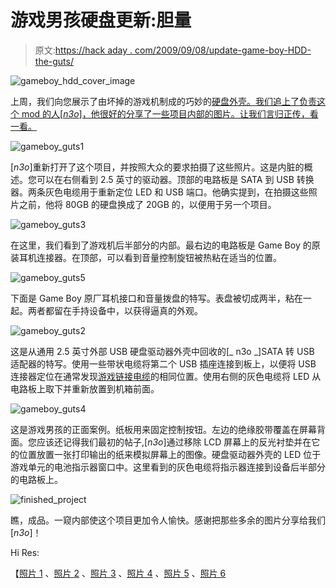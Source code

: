 # 游戏男孩硬盘更新:胆量

> 原文:[https://hack aday . com/2009/09/08/update-game-boy-HDD-the-guts/](https://hackaday.com/2009/09/08/update-game-boy-hdd-the-guts/)

![gameboy_hdd_cover_image](../Images/57422ea33861b05f68002e1291b28f4a.png "gameboy_hdd_cover_image")

上周，我们向您展示了由坏掉的游戏机制成的巧妙的[硬盘外壳。我们追上了负责这个 mod 的人[_n3o_]，他很好的分享了一些项目内部的图片。让我们言归正传，看一看。](http://hackaday.com/2009/09/04/80-gig-drive-inside-a-game-boy/)

![gameboy_guts1](../Images/114bc42182b8b240646520d8f421dd02.png "gameboy_guts1")

[_n3o_]重新打开了这个项目，并按照大众的要求拍摄了这些照片。这是内脏的概述。您可以在右侧看到 2.5 英寸的驱动器。顶部的电路板是 SATA 到 USB 转换器。两条灰色电缆用于重新定位 LED 和 USB 端口。他确实提到，在拍摄这些照片之前，他将 80GB 的硬盘换成了 20GB 的，以便用于另一个项目。

![gameboy_guts3](../Images/bced9eae4d7f0a4035aaa884ae586d3e.png "gameboy_guts3")

在这里，我们看到了游戏机后半部分的内部。最右边的电路板是 Game Boy 的原装耳机连接器。在顶部，可以看到音量控制旋钮被热粘在适当的位置。

![gameboy_guts5](../Images/36326cbf92b072a76854f08b33faa7ba.png "gameboy_guts5")

下面是 Game Boy 原厂耳机接口和音量拨盘的特写。表盘被切成两半，粘在一起。两者都留在手持设备中，以获得逼真的外观。

![gameboy_guts2](../Images/e76517de64f81a123eef46bc3fe65ddc.png "gameboy_guts2")

这是从通用 2.5 英寸外部 USB 硬盘驱动器外壳中回收的[_ n3o _]SATA 转 USB 适配器的特写。使用一些带状电缆将第二个 USB 插座连接到板上，以便将 USB 连接器定位在通常发现[游戏链接电缆](http://en.wikipedia.org/wiki/Game_Link_Cable)的相同位置。使用右侧的灰色电缆将 LED 从电路板上取下并重新放置到机箱前面。

![gameboy_guts4](../Images/3daf64070126b5c29bcb8eec0d4a0f40.png "gameboy_guts4")

这是游戏男孩的正面案例。纸板用来固定控制按钮。左边的绝缘胶带覆盖在屏幕背面。您应该还记得我们最初的帖子,[_n3o_]通过移除 LCD 屏幕上的反光衬垫并在它的位置放置一张打印输出的纸来模拟屏幕上的图像。硬盘驱动器外壳的 LED 位于游戏单元的电池指示器窗口中。这里看到的灰色电缆将指示器连接到设备后半部分的电路板上。

![finished_project](../Images/7f455f2a03b0db31bea7db7bc4efe83e.png "finished_project")

瞧，成品。一窥内部使这个项目更加令人愉快。感谢把那些多余的图片分享给我们[_n3o_]！

Hi Res:

【[照片 1](http://h.imagehost.org/view/0032/IMG_3295.jpg) 、[照片 2](http://h.imagehost.org/view/0681/IMG_3296.jpg) 、[照片 3](http://h.imagehost.org/view/0881/IMG_3297.jpg) 、[照片 4](http://h.imagehost.org/view/0800/IMG_3298.jpg) 、[照片 5](http://h.imagehost.org/view/0605/IMG_3299.jpg) 、[照片 6](http://h.imagehost.org/view/0218/IMG_3300.jpg)